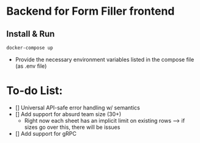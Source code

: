 # Backend for Form Filler frontend
## Install & Run
```bash
docker-compose up
```
- Provide the necessary environment variables listed in the compose file (as .env file)

# To-do List:
- [] Universal API-safe error handling w/ semantics
- [] Add support for absurd team size (30+)
    - Right now each sheet has an implicit limit on existing rows --> if sizes go over this, there will be issues
- [] Add support for gRPC
